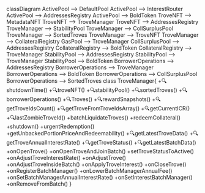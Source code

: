 classDiagram
ActivePool --> DefaultPool
ActivePool --> InterestRouter
ActivePool --> AddressesRegistry
ActivePool --> BoldToken
TroveNFT --> MetadataNFT
TroveNFT --> TroveManager
TroveNFT --> AddressesRegistry
TroveManager --> StabilityPool
TroveManager --> CollSurplusPool
TroveManager --> SortedTroves
TroveManager --> TroveNFT
TroveManager --> CollateralRegistry
GasPool --> TroveManager
CollSurplusPool --> AddressesRegistry
CollateralRegistry --> BoldToken
CollateralRegistry --> TroveManager
StabilityPool --> AddressesRegistry
StabilityPool --> TroveManager
StabilityPool --> BoldToken
BorrowerOperations --> AddressesRegistry
BorrowerOperations --> TroveManager
BorrowerOperations --> BoldToken
BorrowerOperations --> CollSurplusPool
BorrowerOperations --> SortedTroves
class TroveManager{
    +🔍shutdownTime()
	+🔍troveNFT()
	+🔍stabilityPool()
	+🔍sortedTroves()
	+🔍borrowerOperations()
	+🔍Troves()
	+🔍rewardSnapshots()
	+🔍getTroveIdsCount()
	+🔍getTroveFromTroveIdsArray()
	+🔍getCurrentICR()
	+🔍lastZombieTroveId()
	+batchLiquidateTroves()
	+redeemCollateral()
	+shutdown()
	+urgentRedemption()
	+getUnbackedPortionPriceAndRedeemability()
	+🔍getLatestTroveData()
	+🔍getTroveAnnualInterestRate()
	+🔍getTroveStatus()
	+🔍getLatestBatchData()
	+onOpenTrove()
	+onOpenTroveAndJoinBatch()
	+setTroveStatusToActive()
	+onAdjustTroveInterestRate()
	+onAdjustTrove()
	+onAdjustTroveInsideBatch()
	+onApplyTroveInterest()
	+onCloseTrove()
	+onRegisterBatchManager()
	+onLowerBatchManagerAnnualFee()
	+onSetBatchManagerAnnualInterestRate()
	+onSetInterestBatchManager()
	+onRemoveFromBatch()
}

